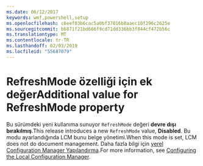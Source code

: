 ```yaml
---
ms.date: 06/12/2017
keywords: wmf,powershell,setup
ms.openlocfilehash: c6eef03b6cac5a0bf37016b8aaec18f296c2625e
ms.sourcegitcommit: b6871f21bd666f9cd71dd336bb3f844cf472b56c
ms.translationtype: MT
ms.contentlocale: tr-TR
ms.lasthandoff: 02/03/2019
ms.locfileid: "55687079"
---
```

# <a name="additional-value-for-refreshmode-property"></a><span data-ttu-id="3a8d8-102">RefreshMode özelliği için ek değer</span><span class="sxs-lookup"><span data-stu-id="3a8d8-102">Additional value for RefreshMode property</span></span>

<span data-ttu-id="3a8d8-103">Bu sürümdeki yeni kullanıma sunuyor `RefreshMode` değeri **devre dışı bırakılmış**.</span><span class="sxs-lookup"><span data-stu-id="3a8d8-103">This release introduces a new `RefreshMode` value, **Disabled**.</span></span> <span data-ttu-id="3a8d8-104">Bu modu ayarlandığında LCM bunu belge yönetimi.</span><span class="sxs-lookup"><span data-stu-id="3a8d8-104">When this mode is set, LCM does not do document management.</span></span> <span data-ttu-id="3a8d8-105">Daha fazla bilgi için [yerel Configuration Manager Yapılandırma](https://msdn.microsoft.com/powershell/dsc/metaconfig).</span><span class="sxs-lookup"><span data-stu-id="3a8d8-105">For more information, see [Configuring the Local Configuration Manager](https://msdn.microsoft.com/powershell/dsc/metaconfig).</span></span>
